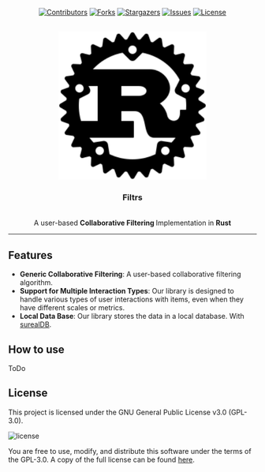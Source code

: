 <a id="readme-top"></a>
<div align="center">

[![Contributors][contributors-shield]][contributors-url]
[![Forks][forks-shield]][forks-url]
[![Stargazers][stars-shield]][stars-url]
[![Issues][issues-shield]][issues-url]
[![License][license-shield]][license-url]

</div>

<!-- PROJECT LOGO -->
<br />
<div align="center">
  <img src="logo.svg" alt="Logo" width="300"></p>
  <h3 align="center">Filtrs</h3>
  <p align="center">
    <br />
    A user-based <b> Collaborative Filtering </b> Implementation in <b> Rust </b> 
  </p>
</div>

---

## Features

- **Generic Collaborative Filtering**: A user-based collaborative filtering algorithm.
- **Support for Multiple Interaction Types**: Our library is designed to handle various types of user interactions with items, even when they have different scales or metrics.
- **Local Data Base**: Our library stores the data in a local database. With [surealDB](https://surrealdb.com/).

## How to use

ToDo

## License

This project is licensed under the GNU General Public License v3.0 (GPL-3.0).

![license](https://camo.githubusercontent.com/fdda5e4523c20de2843c4f9193639b82d93de44b0e87246865a71fdbaffe61d7/68747470733a2f2f75706c6f61642e77696b696d656469612e6f72672f77696b6970656469612f636f6d6d6f6e732f632f63622f47504c76335f4c6f676f5f66696c6c65642e706e67)

You are free to use, modify, and distribute this software under the terms of the GPL-3.0. A copy of the full license can be found [here](https://www.gnu.org/licenses/gpl-3.0.en.html).

<!-- PROJECT BADGES -->

[contributors-shield]: https://img.shields.io/github/contributors/cocosol007/filtrs.svg?style=for-the-badge
[contributors-url]: https://github.com/cocosol007/filtrs/graphs/contributors
[forks-shield]: https://img.shields.io/github/forks/cocosol007/filtrs.svg?style=for-the-badge
[forks-url]: https://github.com/cocosol007/filtrs/network/members
[stars-shield]: https://img.shields.io/github/stars/cocosol007/filtrs.svg?style=for-the-badge
[stars-url]: https://github.com/cocosol007/filtrs/stargazers
[issues-shield]: https://img.shields.io/github/issues/cocosol007/filtrs.svg?style=for-the-badge
[issues-url]: https://github.com/cocosol007/filtrs/issues
[license-shield]: https://img.shields.io/github/license/cocosol007/filtrs.svg?style=for-the-badge
[license-url]: https://github.com/cocosol007/filtrs/blob/main/LICENSE
